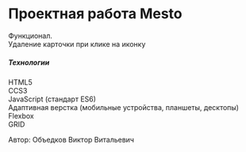 # Проектная работа Mesto

Функционал.
<br>
Удаление карточки при клике на иконку

<h5>Технологии</h5>
HTML5
<br>
CCS3
<br>
JavaScript (стандарт ES6)
<br>
Адаптивная верстка (мобильные устройства, планшеты, десктопы)
<br>
Flexbox
<br>
GRID

Автор: Объедков Виктор Витальевич
